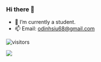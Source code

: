 ### Hi there 👋

- 🔭 I’m currently a student.
- 📫 Email: odinhsiu68@gmail.com

![visitors](https://visitor-badge.glitch.me/badge?page_id=odinx123&left_color=green&right_color=red)

<img src="https://leetcard.jacoblin.cool/odinx123?theme=unicorn" />
<!--
![Leetcode Stats](https://leetcard.jacoblin.cool/odinx123?theme=unicorn) // now use
![Leetcode Stats](https://leetcard.jacoblin.cool/odinx123?ext=heatmap)
<img src="https://stats.justsong.cn/api/leetcode/?username=odinx123&theme=light" width="49%" />
-->
